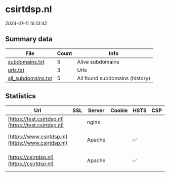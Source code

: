 # csirtdsp.nl
*2024-01-11 16:13:42*
## Summary data
| File       | Count | Info |
|------------|-------|------|
|[subdomains.txt](/data/csirtdsp.nl/subdomains.txt)|5|Alive subdomains|
|[urls.txt](/data/csirtdsp.nl/urls.txt)|3|Urls|
|[all_subdomains.txt](/data/csirtdsp.nl/all_subdomains.txt)|5|All found subdomains (history)|
## Statistics
| Url | SSL | Server | Cookie | HSTS | CSP | XFO | XXP | RP | Tech |Title |
|------------|-------|------|------|------|------|------|------|------|------|------|
|[https://test.csirtdsp.nl](https://test.csirtdsp.nl)| |nginx| | | | | |:white_check_mark: |Nginx|403 Forbidden|
|[https://www.csirtdsp.nl](https://www.csirtdsp.nl)| |Apache| |:white_check_mark: | |:white_check_mark: | |:white_check_mark: |Apache HTTP Serv...|Home | CSIRT DSP|
|[https://csirtdsp.nl](https://csirtdsp.nl)| |Apache| |:white_check_mark: | |:white_check_mark: | |:white_check_mark: |Apache HTTP Serv...|Home | CSIRT DSP|